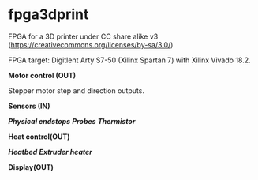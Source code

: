 # fpga3dprint
FPGA for a 3D printer under CC share alike v3 (https://creativecommons.org/licenses/by-sa/3.0/)

FPGA target: Digitlent Arty S7-50 (Xilinx Spartan 7) with Xilinx Vivado 18.2.

**Motor control (OUT)**

Stepper motor step and direction outputs.

**Sensors (IN)**

***Physical endstops***
***Probes***
***Thermistor***

**Heat control(OUT)**

***Heatbed***
***Extruder heater***

**Display(OUT)**
